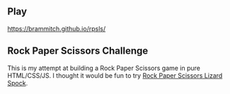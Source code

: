 ## Play

https://brammitch.github.io/rpsls/

## Rock Paper Scissors Challenge

This is my attempt at building a Rock Paper Scissors game in pure HTML/CSS/JS. I thought it would be fun to try [Rock Paper Scissors Lizard Spock](https://bigbangtheory.fandom.com/wiki/Rock,_Paper,_Scissors,_Lizard,_Spock).
